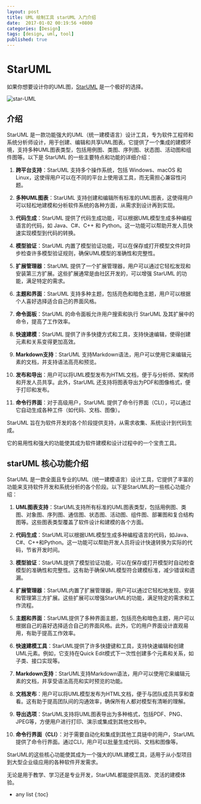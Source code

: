 ```yaml
---
layout: post
title: UML 绘制工具 starUML 入门介绍
date:  2017-01-02 00:19:56 +0800
categories: [Design]
tags: [design, uml, tool]
published: true
---
```


# StarUML

如果你想要设计你的UML图，[StarUML](http://staruml.io/) 是一个极好的选择。

![star-UML](https://staruml.io/image/screenshot_hero.png)

## 介绍

StarUML 是一款功能强大的UML（统一建模语言）设计工具，专为软件工程师和系统分析师设计，用于创建、编辑和共享UML图表。它提供了一个集成的建模环境，支持多种UML图表类型，包括用例图、类图、序列图、状态图、活动图和组件图等。以下是 StarUML 的一些主要特点和功能的详细介绍：

1. **跨平台支持**：StarUML 支持多个操作系统，包括 Windows、macOS 和 Linux，这使得用户可以在不同的平台上使用该工具，而无需担心兼容性问题。

2. **多种UML图表**：StarUML 支持创建和编辑所有标准的UML图表，这使得用户可以轻松地建模和分析软件系统的各种方面，从需求到设计再到实现。

3. **代码生成**：StarUML 提供了代码生成功能，可以根据UML模型生成多种编程语言的代码，如 Java、C#、C++ 和 Python。这一功能可以帮助开发人员快速实现模型到代码的转换。

4. **模型验证**：StarUML 内置了模型验证功能，可以在保存或打开模型文件时异步检查许多模型验证规则，确保UML模型的准确性和完整性。

5. **扩展管理器**：StarUML 提供了一个扩展管理器，用户可以通过它轻松发现和安装第三方扩展。这些扩展通常是由社区开发的，可以增强 StarUML 的功能，满足特定的需求。

6. **主题和界面**：StarUML 支持多种主题，包括亮色和暗色主题，用户可以根据个人喜好选择适合自己的界面风格。

7. **命令面板**：StarUML 的命令面板允许用户搜索和执行 StarUML 及其扩展中的命令，提高了工作效率。

8. **快速建模**：StarUML 提供了许多快捷方式和工具，支持快速编辑，使得创建元素和关系变得更加高效。

9. **Markdown支持**：StarUML 支持Markdown语法，用户可以使用它来编辑元素的文档，并支持语法高亮和预览。

10. **发布和导出**：用户可以将UML模型发布为HTML文档，便于与分析师、架构师和开发人员共享。此外，StarUML 还支持将图表导出为PDF和图像格式，便于打印和发布。

11. **命令行界面**：对于高级用户，StarUML 提供了命令行界面（CLI），可以通过它自动生成各种工件（如代码、文档、图像）。

StarUML 旨在为软件开发的各个阶段提供支持，从需求收集、系统设计到代码生成。

它的易用性和强大的功能使其成为软件建模和设计过程中的一个宝贵工具。

## starUML 核心功能介绍

StarUML 是一款全面且专业的UML（统一建模语言）设计工具，它提供了丰富的功能来支持软件开发和系统分析的各个阶段。以下是StarUML的一些核心功能介绍：

1. **UML图表支持**：StarUML支持所有标准的UML图表类型，包括用例图、类图、对象图、序列图、通信图、状态图、活动图、组件图、部署图和复合结构图等。这些图表类型覆盖了软件设计和建模的各个方面。

2. **代码生成**：StarUML可以根据UML模型生成多种编程语言的代码，如Java、C#、C++和Python。这一功能可以帮助开发人员将设计快速转换为实际的代码，节省开发时间。

3. **模型验证**：StarUML提供了模型验证功能，可以在保存或打开模型时自动检查模型的准确性和完整性。这有助于确保UML模型符合建模标准，减少错误和遗漏。

4. **扩展管理器**：StarUML内置了扩展管理器，用户可以通过它轻松地发现、安装和管理第三方扩展。这些扩展可以增强StarUML的功能，满足特定的需求和工作流程。

5. **主题和界面**：StarUML提供了多种界面主题，包括亮色和暗色主题，用户可以根据自己的喜好选择适合自己的界面风格。此外，它的用户界面设计直观易用，有助于提高工作效率。

6. **快速建模工具**：StarUML提供了许多快捷键和工具，支持快速编辑和创建UML元素。例如，它支持在Quick Edit模式下一次性创建多个元素和关系，如子类、接口实现等。

7. **Markdown支持**：StarUML支持Markdown语法，用户可以使用它来编辑元素的文档，并享受语法高亮和实时预览的功能。

8. **文档发布**：用户可以将UML模型发布为HTML文档，便于与团队成员共享和查看。这有助于提高团队间的沟通效率，确保所有人都对模型有清晰的理解。

9. **导出选项**：StarUML支持将UML图表导出为多种格式，包括PDF、PNG、JPEG等，方便用户进行打印、演示或集成到其他文档中。

10. **命令行界面（CLI）**：对于需要自动化和集成到其他工具链中的用户，StarUML提供了命令行界面。通过CLI，用户可以批量生成代码、文档和图像等。

StarUML的这些核心功能使其成为一个强大的UML建模工具，适用于从小型项目到大型企业级应用的各种软件开发需求。

无论是用于教学、学习还是专业开发，StarUML都能提供高效、灵活的建模体验。

* any list
{:toc}